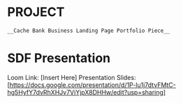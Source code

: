 # PROJECT

```
__Cache Bank Business Landing Page Portfolio Piece__

```

# SDF Presentation 

Loom Link: [Insert Here] 
Presentation Slides: [https://docs.google.com/presentation/d/1P-lu1j7dtvFMtC-hg5HyfY7dvRhXHJv7ViYjpX8DHHw/edit?usp=sharing]
